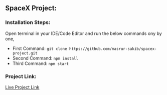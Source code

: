 ## SpaceX Project:

### Installation Steps:

Open terminal in your IDE/Code Editor and run the below commands ony by one,

- First Command: `git clone https://github.com/masrur-sakib/spacex-project.git`
- Second Command: `npm install`
- Third Command: `npm start`

### Project Link:

<a  target="_blank" href="https://masrursakib-spacex.netlify.app/">Live Project Link</a>
